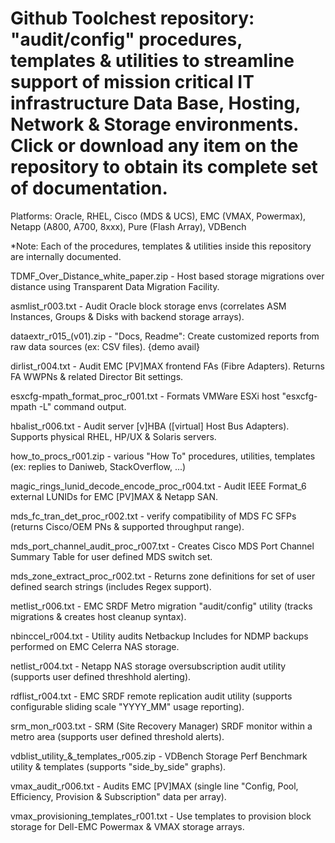 # Github Toolchest repository: "audit/config" procedures, templates & utilities to streamline support of mission critical IT infrastructure Data Base, Hosting, Network & Storage environments.  Click or download any item on the repository to obtain its complete set of documentation.

Platforms: Oracle, RHEL, Cisco (MDS & UCS), EMC (VMAX, Powermax), Netapp (A800, A700, 8xxx), Pure (Flash Array), VDBench

*Note: Each of the procedures, templates & utilities inside this repository are internally documented.

TDMF_Over_Distance_white_paper.zip - Host based storage migrations over distance using Transparent Data Migration Facility.

asmlist_r003.txt - Audit Oracle block storage envs (correlates ASM Instances, Groups & Disks with backend storage arrays).

dataextr_r015_(v01).zip - "Docs, Readme": Create customized reports from raw data sources (ex: CSV files).  {demo avail}

dirlist_r004.txt - Audit EMC [PV]MAX frontend FAs (Fibre Adapters).  Returns FA WWPNs & related Director Bit settings.

esxcfg-mpath_format_proc_r001.txt - Formats VMWare ESXi host "esxcfg-mpath -L" command output.

hbalist_r006.txt - Audit server [v]HBA ([virtual] Host Bus Adapters).  Supports physical RHEL, HP/UX & Solaris servers.

how_to_procs_r001.zip - various "How To" procedures, utilities, templates (ex: replies to Daniweb, StackOverflow, ...)

magic_rings_lunid_decode_encode_proc_r004.txt - Audit IEEE Format_6 external LUNIDs for EMC [PV]MAX & Netapp SAN.

mds_fc_tran_det_proc_r002.txt - verify compatibility of MDS FC SFPs (returns Cisco/OEM PNs & supported throughput range). 

mds_port_channel_audit_proc_r007.txt - Creates Cisco MDS Port Channel Summary Table for user defined MDS switch set.

mds_zone_extract_proc_r002.txt - Returns zone definitions for set of user defined search strings (includes Regex support).

metlist_r006.txt - EMC SRDF Metro migration "audit/config" utility (tracks migrations & creates host cleanup syntax).

nbinccel_r004.txt - Utility audits Netbackup Includes for NDMP backups performed on EMC Celerra NAS storage.

netlist_r004.txt - Netapp NAS storage oversubscription audit utility (supports user defined threshhold alerting).

rdflist_r004.txt - EMC SRDF remote replication audit utility (supports configurable sliding scale "YYYY_MM" usage reporting).

srm_mon_r003.txt - SRM (Site Recovery Manager) SRDF monitor within a metro area (supports user defined threshold alerts).

vdblist_utility_&_templates_r005.zip - VDBench Storage Perf Benchmark utility & templates (supports "side_by_side" graphs).

vmax_audit_r006.txt - Audits EMC [PV]MAX (single line "Config, Pool, Efficiency, Provision & Subscription" data per array). 

vmax_provisioning_templates_r001.txt - Use templates to provision block storage for Dell-EMC Powermax & VMAX storage arrays.
